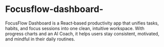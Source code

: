 # Focusflow-dashboard-
FocusFlow Dashboard is a React‑based productivity app that unifies tasks, habits, and focus sessions into one clean, intuitive workspace. With progress charts and an AI Coach, it helps users stay consistent, motivated, and mindful in their daily routines.
